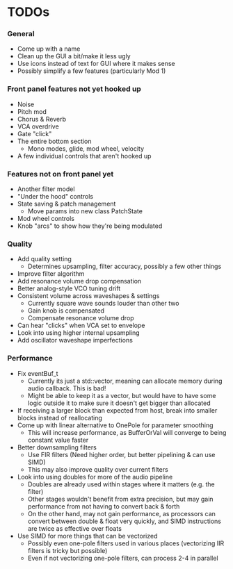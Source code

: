 # TODOs

### General

* Come up with a name
* Clean up the GUI a bit/make it less ugly
* Use icons instead of text for GUI where it makes sense
* Possibly simplify a few features (particularly Mod 1)

### Front panel features not yet hooked up

* Noise
* Pitch mod
* Chorus & Reverb
* VCA overdrive
* Gate "click"
* The entire bottom section
  * Mono modes, glide, mod wheel, velocity
* A few individual controls that aren't hooked up

### Features not on front panel yet

* Another filter model
* "Under the hood" controls
* State saving & patch management
  * Move params into new class PatchState
* Mod wheel controls
* Knob "arcs" to show how they're being modulated

### Quality

* Add quality setting
  * Determines upsampling, filter accuracy, possibly a few other things
* Improve filter algorithm
* Add resonance volume drop compensation
* Better analog-style VCO tuning drift
* Consistent volume across waveshapes & settings
  * Currently square wave sounds louder than other two
  * Gain knob is compensated
  * Compensate resonance volume drop
* Can hear "clicks" when VCA set to envelope
* Look into using higher internal upsampling
* Add oscillator waveshape imperfections

### Performance

* Fix eventBuf_t
  * Currently its just a std::vector, meaning can allocate memory during audio callback. This is bad!
  * Might be able to keep it as a vector, but would have to have some logic outside it to make sure it doesn't get bigger than allocated
* If receiving a larger block than expected from host, break into smaller blocks instead of reallocating
* Come up with linear alternative to OnePole for parameter smoothing
  * This will increase performance, as BufferOrVal will converge to being constant value faster
* Better downsampling filters
  * Use FIR filters (Need higher order, but better pipelining & can use SIMD)
  * This may also improve quality over current filters
* Look into using doubles for more of the audio pipeline
  * Doubles are already used within stages where it matters (e.g. the filter)
  * Other stages wouldn't benefit from extra precision, but may gain performance from not having to convert back & forth
  * On the other hand, may not gain performance, as processors can convert between double & float very quickly, and SIMD instructions are twice as effective over floats
* Use SIMD for more things that can be vectorized
  * Possibly even one-pole filters used in various places (vectorizing IIR filters is tricky but possible)
  * Even if not vectorizing one-pole filters, can process 2-4 in parallel
